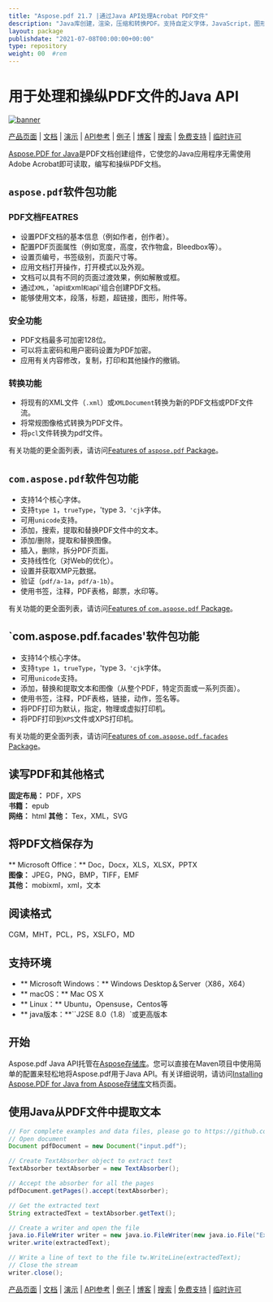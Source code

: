 ```yaml
---
title: "Aspose.pdf 21.7 |通过Java API处理Acrobat PDF文件" 
description: "Java库创建，渲染，压缩和转换PDF。支持自定义字体，JavaScript，图形，书签，图像，导出，注释，表单和打印。" 
layout: package
publishdate: "2021-07-08T00:00:00+00:00"
type: repository
weight: 00	#rem
---
```


# 用于处理和操纵PDF文件的Java API
[![banner](../aspose_pdf-for-java-banner.png)](./)

[产品页面](https://products.aspose.com/pdf/java) | [文档](https://docs.aspose.com/pdf/java/) | [演示](https://products.aspose.app/pdf/family) | [API参考](https://apireference.aspose.com/pdf/java) | [例子](https://github.com/aspose-pdf/Aspose.PDF-for-Java/tree/master/例子) | [博客](https://blog.aspose.com/category/pdf/) | [搜索](https://search.aspose.com/) | [免费支持](https://forum.aspose.com/c/pdf) | [临时许可](https://purchase.aspose.com/temporary-license)

[Aspose.PDF for Java](https://products.aspose.com/pdf/java)是PDF文档创建组件，它使您的Java应用程序无需使用Adobe Acrobat即可读取，编写和操纵PDF文档。

## `aspose.pdf`软件包功能

### PDF文档FEATRES
 - 设置PDF文档的基本信息（例如作者，创作者）。
 - 配置PDF页面属性（例如宽度，高度，农作物盒，Bleedbox等）。
 - 设置页编号，书签级别，页面尺寸等。
 - 应用文档打开操作，打开模式以及外观。
 - 文档可以具有不同的页面过渡效果，例如解散或框。
 - 通过`XML`，'api`或`xml`和`api'组合创建PDF文档。
 - 能够使用文本，段落，标题，超链接，图形，附件等。

### 安全功能
 -  PDF文档最多可加密128位。
 - 可以将主密码和用户密码设置为PDF加密。
 - 应用有关内容修改，复制，打印和其他操作的撤销。

### 转换功能
 - 将现有的XML文件（`.xml`）或`XMLDocument`转换为新的PDF文档或PDF文件流。
 - 将常规图像格式转换为PDF文件。
 - 将`pcl`文件转换为pdf文件。

有关功能的更全面列表，请访问[Features of `aspose.pdf` Package](https://docs.aspose.com/pdf/java/features-of-aspose-pdf-package/)。

## `com.aspose.pdf`软件包功能
 - 支持14个核心字体。
 - 支持`type 1`，`trueType`，'type 3`，'cjk`字体。
 - 可用`unicode`支持。
 - 添加，搜索，提取和替换PDF文件中的文本。
 - 添加/删除，提取和替换图像。
 - 插入，删除，拆分PDF页面。
 - 支持线性化（对Web的优化）。
 - 设置并获取XMP元数据。
 - 验证（`pdf/a-1a`，`pdf/a-1b`）。
 - 使用书签，注释，PDF表格，邮票，水印等。

有关功能的更全面列表，请访问[Features of `com.aspose.pdf` Package](https://docs.aspose.com/pdf/java/features-of-com-aspose-pdf-package/)。

## `com.aspose.pdf.facades'软件包功能
 - 支持14个核心字体。
 - 支持`type 1`，`trueType`，'type 3`，'cjk`字体。
 - 可用`unicode`支持。
 - 添加，替换和提取文本和图像（从整个PDF，特定页面或一系列页面）。
 - 使用书签，注释，PDF表格，链接，动作，签名等。
 - 将PDF打印为默认，指定，物理或虚拟打印机。
 - 将PDF打印到`XPS`文件或XPS打印机。

有关功能的更全面列表，请访问[Features of `com.aspose.pdf.facades` Package](https://docs.aspose.com/pdf/java/features-of-com-aspose-pdf-facades-package/)。

## 读写PDF和其他格式
**固定布局：** PDF，XPS \
**书籍：** epub \
**网络：** html
**其他：** Tex，XML，SVG

## 将PDF文档保存为
** Microsoft Office：** Doc，Docx，XLS，XLSX，PPTX \
**图像：** JPEG，PNG，BMP，TIFF，EMF \
**其他：** mobixml，xml，文本

## 阅读格式
CGM，MHT，PCL，PS，XSLFO，MD

## 支持环境
 -  ** Microsoft Windows：** Windows Desktop＆Server（X86，X64）
 -  ** macOS：** Mac OS X
 -  ** Linux：** Ubuntu，Opensuse，Centos等
 -  ** java版本：**``J2SE 8.0（1.8）`或更高版本

## 开始

Aspose.pdf Java API托管在[Aspose存储库](https://repository.aspose.com/pdf/)。您可以直接在Maven项目中使用简单的配置来轻松地将Aspose.pdf用于Java API。有关详细说明，请访问[Installing Aspose.PDF for Java from Aspose存储库](https://docs.aspose.com/pdf/java/installation/)文档页面。

## 使用Java从PDF文件中提取文本

```java
// For complete examples and data files, please go to https://github.com/aspose-pdf/Aspose.Pdf-for-Java
// Open document
Document pdfDocument = new Document("input.pdf");

// Create TextAbsorber object to extract text
TextAbsorber textAbsorber = new TextAbsorber();

// Accept the absorber for all the pages
pdfDocument.getPages().accept(textAbsorber);

// Get the extracted text
String extractedText = textAbsorber.getText();

// Create a writer and open the file
java.io.FileWriter writer = new java.io.FileWriter(new java.io.File("Extracted_text.txt"));
writer.write(extractedText);

// Write a line of text to the file tw.WriteLine(extractedText);
// Close the stream
writer.close();
```

[产品页面](https://products.aspose.com/pdf/java) | [文档](https://docs.aspose.com/pdf/java/) | [演示](https://products.aspose.app/pdf/family) | [API参考](https://apireference.aspose.com/pdf/java) | [例子](https://github.com/aspose-pdf/Aspose.PDF-for-Java/tree/master/例子) | [博客](https://blog.aspose.com/category/pdf/) | [搜索](https://search.aspose.com/) | [免费支持](https://forum.aspose.com/c/pdf) | [临时许可](https://purchase.aspose.com/temporary-license)
